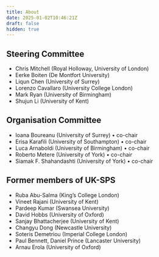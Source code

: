 ```yaml
---
title: About
date: 2025-01-02T10:46:21Z
draft: false
hidden: true
---
```


## Steering Committee

- Chris Mitchell (Royal Holloway, University of London)
- Eerke Boiten (De Montfort University)
- Liqun Chen (University of Surrey)
- Lorenzo Cavallaro (University College London)
- Mark Ryan (University of Birmingham)
- Shujun Li (University of Kent)

## Organisation Committee

- Ioana Boureanu (University of Surrey) • co-chair
- Erisa Karafili (University of Southampton) • co-chair
- Luca Arnaboldi (University of Birmingham) • co-chair
- Roberto Metere (University of York) • co-chair
- Siamak F. Shahandashti (University of York) • co-chair

## Former members of UK-SPS

- Ruba Abu-Salma (King’s College London)
- Vineet Rajani (University of Kent)
- Pardeep Kumar (Swansea University)
- David Hobbs (University of Oxford)
- Sanjay Bhattacherjee (University of Kent)
- Changyu Dong (Newcastle University)
- Soteris Demetriou (Imperial College London)
- Paul Bennett, Daniel Prince (Lancaster University)
- Arnau Erola (University of Oxford)
